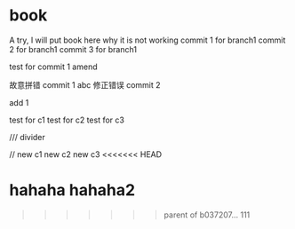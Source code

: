 # book
A try, I will put book here
why it is not working
commit 1 for branch1
commit 2 for branch1
commit 3 for branch1

test for commit 1 amend

故意拼错 commit 1 abc
修正错误 commit 2

add 1


test for c1
test for c2
test for c3

/// divider

// new c1
new c2
new c3
<<<<<<< HEAD

hahaha
hahaha2
=======
>>>>>>> parent of b037207... 111

